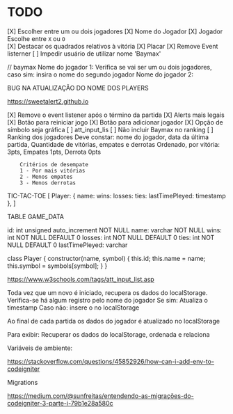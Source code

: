 # TODO

[X] Escolher entre um ou dois jogadores
[X] Nome do Jogador 
[X] Jogador Escolhe entre `X` ou `O`  
[X] Destacar os quadrados relativos à vitória 
[X] Placar
[X] Remove Event listerner
[ ] Impedir usuário de utilizar nome 'Baymax'

// baymax
Nome do jogador 1: 
Verifica se vai ser um ou dois jogadores, caso sim: insira o nome do segundo jogador 
Nome do jogador 2:


BUG NA ATUALIZAÇÃO DO NOME DOS PLAYERS

https://sweetalert2.github.io

[X] Remove o event listener após o término da partida
[X] Alerts mais legais
[X] Botão para reiniciar jogo
[X] Botão para adicionar jogador 
[X] Opção de símbolo seja gráfica
[ ] att_input_lis
[ ] Não incluir Baymax no ranking
[ ] Ranking dos jogadores
    Deve constar:
        nome do jogador, data da última partida, Quantidade de vitórias, empates e derrotas 
        Ordenado, por vitória: 3pts, Empates 1pts, Derrota 0pts

        Critérios de desempate 
        1 - Por mais vitórias 
        2 - Menos empates 
        3 - Menos derrotas

TIC-TAC-TOE [
    Player: {
        name: 
        wins: 
        losses:
        ties:
        lastTimePleyed: timestamp
    }, 
]


TABLE GAME_DATA

id: int unsigned auto_increment NOT NULL
name: varchar NOT NULL
wins: int NOT NULL DEFAULT 0
losses: int NOT NULL DEFAULT 0
ties: int NOT NULL DEFAULT 0
lastTimePleyed: varchar


class Player {
    constructor(name, symbol) {
        this.id;
        this.name = name;
        this.symbol = symbols[symbol];
    }
}

https://www.w3schools.com/tags/att_input_list.asp

Toda vez que um novo é iniciado, recupera os dados do localStorage. 
Verifica-se há algum registro pelo nome do jogador
    Se sim: 
        Atualiza o timestamp
    Caso não:
        insere o no localStorage  

Ao final de cada partida os dados do jogador é atualizado no localStorage


Para exibir:
    Recuperar os dados do localStorage, ordenada e relaciona



Variáveis de ambiente:

https://stackoverflow.com/questions/45852926/how-can-i-add-env-to-codeigniter

Migrations

https://medium.com/@sunfreitas/entendendo-as-migrações-do-codeigniter-3-parte-i-79b1e28a580c